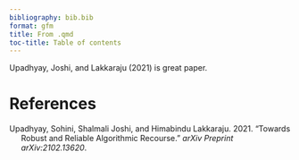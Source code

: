 ```yaml
---
bibliography: bib.bib
format: gfm
title: From .qmd
toc-title: Table of contents
---
```


Upadhyay, Joshi, and Lakkaraju (2021) is great paper.

# References

<div id="refs" class="references csl-bib-body hanging-indent">

<div id="ref-upadhyay2021towards" class="csl-entry">

Upadhyay, Sohini, Shalmali Joshi, and Himabindu Lakkaraju. 2021.
“Towards Robust and Reliable Algorithmic Recourse.” *arXiv Preprint
arXiv:2102.13620*.

</div>

</div>
